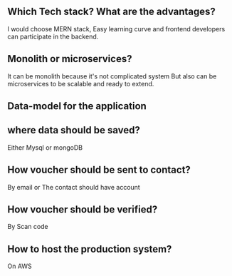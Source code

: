 ## Which Tech stack? What are the advantages?
I would choose MERN stack, Easy learning curve and frontend developers can participate in the backend.

## Monolith or microservices?
It can be monolith because it's not complicated system But also can be microservices to be scalable and ready to extend.

## Data-model for the application

## where data should be saved?
Either Mysql or mongoDB

## How voucher should be sent to contact?
By email or The contact should have account 

## How voucher should be verified?
By Scan code 

## How to host the production system?
On AWS 
